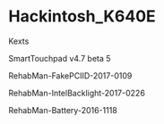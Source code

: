 # Hackintosh_K640E

Kexts

SmartTouchpad v4.7 beta 5

RehabMan-FakePCIID-2017-0109

RehabMan-IntelBacklight-2017-0226

RehabMan-Battery-2016-1118